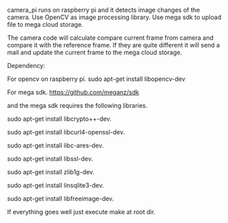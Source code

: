 camera_pi runs on raspberry pi and it detects image changes of the camera. 
Use OpenCV as image processing library.
Use mega sdk to upload file to mega cloud storage.

The camera code will calculate compare current frame from camera and compare it with the reference frame. If they are quite different it will send a mail and update the current frame to the mega cloud storage.

Dependency:

For opencv on raspberry pi.
sudo apt-get install libopencv-dev

For mega sdk.
https://github.com/meganz/sdk

and the mega sdk requires the following libraries.

sudo apt-get install libcrypto++-dev.

sudo apt-get install libcurl4-openssl-dev.

sudo apt-get install libc-ares-dev.

sudo apt-get install libssl-dev.

sudo apt-get install zlib1g-dev.

sudo apt-get install linsqlite3-dev.

sudo apt-get install libfreeimage-dev.


If everything goes well just execute make at root dir.


